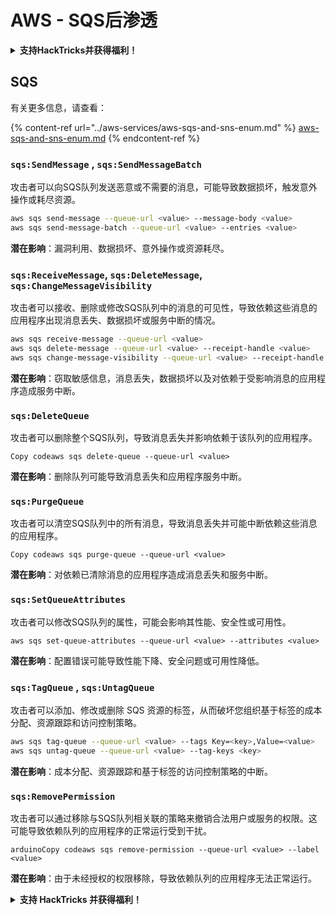# AWS - SQS后渗透

<details>

<summary><strong>支持HackTricks并获得福利！</strong></summary>

* 如果您想在HackTricks中看到您的公司广告，或者如果您想访问PEASS的最新版本或下载PDF版的HackTricks，请查看[**SUBSCRIPTION PLANS**](https://github.com/sponsors/carlospolop)！
* 获取[**官方PEASS和HackTricks周边产品**](https://peass.creator-spring.com)
* 发现[**PEASS家族**](https://opensea.io/collection/the-peass-family)，我们的独家[**NFTs**](https://opensea.io/collection/the-peass-family)收藏品
* **加入** 💬 [**Discord群组**](https://discord.gg/hRep4RUj7f) 或 [**Telegram群组**](https://t.me/peass) 或 **关注**我在**Twitter**上的账号 🐦 [**@carlospolopm**](https://twitter.com/carlospolopm)**.**
* **通过向** [**HackTricks**](https://github.com/carlospolop/hacktricks) **和** [**HackTricks Cloud**](https://github.com/carlospolop/hacktricks-cloud) **github仓库提交PR来分享您的黑客技巧。**

</details>

## SQS

有关更多信息，请查看：

{% content-ref url="../aws-services/aws-sqs-and-sns-enum.md" %}
[aws-sqs-and-sns-enum.md](../aws-services/aws-sqs-and-sns-enum.md)
{% endcontent-ref %}

### `sqs:SendMessage` , `sqs:SendMessageBatch`

攻击者可以向SQS队列发送恶意或不需要的消息，可能导致数据损坏，触发意外操作或耗尽资源。
```bash
aws sqs send-message --queue-url <value> --message-body <value>
aws sqs send-message-batch --queue-url <value> --entries <value>
```
**潜在影响**：漏洞利用、数据损坏、意外操作或资源耗尽。

### `sqs:ReceiveMessage`, `sqs:DeleteMessage`,  `sqs:ChangeMessageVisibility`

攻击者可以接收、删除或修改SQS队列中的消息的可见性，导致依赖这些消息的应用程序出现消息丢失、数据损坏或服务中断的情况。
```bash
aws sqs receive-message --queue-url <value>
aws sqs delete-message --queue-url <value> --receipt-handle <value>
aws sqs change-message-visibility --queue-url <value> --receipt-handle <value> --visibility-timeout <value>
```
**潜在影响**：窃取敏感信息，消息丢失，数据损坏以及对依赖于受影响消息的应用程序造成服务中断。

### `sqs:DeleteQueue`

攻击者可以删除整个SQS队列，导致消息丢失并影响依赖于该队列的应用程序。
```arduino
Copy codeaws sqs delete-queue --queue-url <value>
```
**潜在影响**：删除队列可能导致消息丢失和应用程序服务中断。

### `sqs:PurgeQueue`

攻击者可以清空SQS队列中的所有消息，导致消息丢失并可能中断依赖这些消息的应用程序。
```arduino
Copy codeaws sqs purge-queue --queue-url <value>
```
**潜在影响**：对依赖已清除消息的应用程序造成消息丢失和服务中断。

### `sqs:SetQueueAttributes`

攻击者可以修改SQS队列的属性，可能会影响其性能、安全性或可用性。
```arduino
aws sqs set-queue-attributes --queue-url <value> --attributes <value>
```
**潜在影响**：配置错误可能导致性能下降、安全问题或可用性降低。

### `sqs:TagQueue` , `sqs:UntagQueue`

攻击者可以添加、修改或删除 SQS 资源的标签，从而破坏您组织基于标签的成本分配、资源跟踪和访问控制策略。
```bash
aws sqs tag-queue --queue-url <value> --tags Key=<key>,Value=<value>
aws sqs untag-queue --queue-url <value> --tag-keys <key>
```
**潜在影响**：成本分配、资源跟踪和基于标签的访问控制策略的中断。

### `sqs:RemovePermission`

攻击者可以通过移除与SQS队列相关联的策略来撤销合法用户或服务的权限。这可能导致依赖队列的应用程序的正常运行受到干扰。
```arduino
arduinoCopy codeaws sqs remove-permission --queue-url <value> --label <value>
```
**潜在影响**：由于未经授权的权限移除，导致依赖队列的应用程序无法正常运行。

<details>

<summary><strong>支持 HackTricks 并获得福利！</strong></summary>

* 如果您想在 HackTricks 中看到您的公司广告，或者如果您想访问 PEASS 的最新版本或下载 HackTricks 的 PDF，请查看[**订阅计划**](https://github.com/sponsors/carlospolop)！
* 获得[**官方 PEASS 和 HackTricks 商品**](https://peass.creator-spring.com)
* 发现我们的独家[**NFTs**](https://opensea.io/collection/the-peass-family)收藏品，[**The PEASS Family**](https://opensea.io/collection/the-peass-family)
* **加入** 💬 [**Discord 群组**](https://discord.gg/hRep4RUj7f) 或 [**Telegram 群组**](https://t.me/peass)，或者在 **Twitter** 上 **关注** 我 🐦 [**@carlospolopm**](https://twitter.com/carlospolopm)**。**
* 通过向 [**HackTricks**](https://github.com/carlospolop/hacktricks) 和 [**HackTricks Cloud**](https://github.com/carlospolop/hacktricks-cloud) github 仓库提交 PR 来 **分享您的黑客技巧**。

</details>

